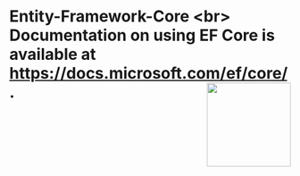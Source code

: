 

# Entity-Framework-Core <br\> Documentation on using EF Core is available at <https://docs.microsoft.com/ef/core/>.  <img src="https://user-images.githubusercontent.com/38188753/51077149-b1407e00-16bb-11e9-9cf5-0982aacfe798.png" align="right" width="150px" height="150px" /> 
